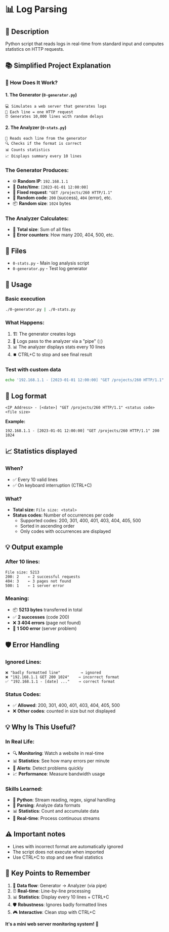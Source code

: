 # 📊 Log Parsing

## 🎯 Description
Python script that reads logs in real-time from standard input and computes statistics on HTTP requests.

## 📚 **Simplified Project Explanation**

### 🔄 **How Does It Work?**

#### **1. The Generator (`0-generator.py`)**
```
💻 Simulates a web server that generates logs
📝 Each line = one HTTP request
⏰ Generates 10,000 lines with random delays
```

#### **2. The Analyzer (`0-stats.py`)**
```
👀 Reads each line from the generator
🔍 Checks if the format is correct
📊 Counts statistics
📈 Displays summary every 10 lines
```

### **The Generator Produces:**
- 🌐 **Random IP**: `192.168.1.1`
- 📅 **Date/time**: `[2023-01-01 12:00:00]`
- 🔗 **Fixed request**: `"GET /projects/260 HTTP/1.1"`
- 🎲 **Random code**: `200` (success), `404` (error), etc.
- 📦 **Random size**: `1024` bytes

### **The Analyzer Calculates:**
- 📏 **Total size**: Sum of all files
- 🔢 **Error counters**: How many 200, 404, 500, etc.

## 📁 Files
- `0-stats.py` - Main log analysis script
- `0-generator.py` - Test log generator

## 🚀 Usage

### Basic execution
```bash
./0-generator.py | ./0-stats.py
```

### **What Happens:**
1. 🏗️ The generator creates logs
2. 📡 Logs pass to the analyzer via a "pipe" (`|`)
3. 📊 The analyzer displays stats every 10 lines
4. ⏹️ CTRL+C to stop and see final result

### Test with custom data
```bash
echo '192.168.1.1 - [2023-01-01 12:00:00] "GET /projects/260 HTTP/1.1" 200 1024' | python3 0-stats.py
```

## 📝 Log format
```
<IP Address> - [<date>] "GET /projects/260 HTTP/1.1" <status code> <file size>
```

**Example:**
```
192.168.1.1 - [2023-01-01 12:00:00] "GET /projects/260 HTTP/1.1" 200 1024
```

## 📈 Statistics displayed

### When?
- ✅ Every 10 valid lines
- ✅ On keyboard interruption (CTRL+C)

### What?
- **Total size:** `File size: <total>`
- **Status codes:** Number of occurrences per code
  - Supported codes: 200, 301, 400, 401, 403, 404, 405, 500
  - Sorted in ascending order
  - Only codes with occurrences are displayed

## 💡 Output example

### **After 10 lines:**
```
File size: 5213
200: 2    ← 2 successful requests
404: 3    ← 3 pages not found
500: 1    ← 1 server error
```

### **Meaning:**
- 📦 **5213 bytes** transferred in total
- ✅ **2 successes** (code 200)
- ❌ **3 404 errors** (page not found)
- 🚨 **1 500 error** (server problem)

## 🛡️ **Error Handling**

### **Ignored Lines:**
```
❌ "badly formatted line"         → ignored
❌ "192.168.1.1 GET 200 1024"    → incorrect format
✅ "192.168.1.1 - [date] ..."    → correct format
```

### **Status Codes:**
- ✅ **Allowed**: 200, 301, 400, 401, 403, 404, 405, 500
- ❌ **Other codes**: counted in size but not displayed

## 💡 **Why Is This Useful?**

### **In Real Life:**
- 🔍 **Monitoring**: Watch a website in real-time
- 📊 **Statistics**: See how many errors per minute
- 🚨 **Alerts**: Detect problems quickly
- 📈 **Performance**: Measure bandwidth usage

### **Skills Learned:**
- 🐍 **Python**: Stream reading, regex, signal handling
- 📝 **Parsing**: Analyze data formats
- 📊 **Statistics**: Count and accumulate data
- 🔄 **Real-time**: Process continuous streams

## ⚠️ Important notes
- Lines with incorrect format are automatically ignored
- The script does not execute when imported
- Use CTRL+C to stop and see final statistics

## 🎯 **Key Points to Remember**

1. 📡 **Data flow**: Generator → Analyzer (via pipe)
2. ⏰ **Real-time**: Line-by-line processing
3. 📊 **Statistics**: Display every 10 lines + CTRL+C
4. 🛡️ **Robustness**: Ignores badly formatted lines
5. 🎮 **Interactive**: Clean stop with CTRL+C

**It's a mini web server monitoring system!** 🚀
